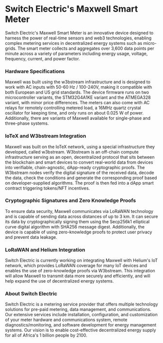 # Switch Electric's Maxwell Smart Meter

Switch Electric's Maxwell Smart Meter is an innovative device designed to harness the power of real-time sensors and web3 technologies, enabling complex metering services in decentralized energy systems such as micro-grids. The smart meter collects and aggregates over 3,600 data points per minute across a variety of parameters including energy usage, voltage, frequency, current, and power factor.

### Hardware Specifications
Maxwell was built using the w3bstream infrastructure and is designed to work with AC inputs with 50-60 Hz / 100-240V, making it compatible with both European and US grid standards. The device firmware runs on two microcontroller variants, the STM32G4A1KE variant and the ATMEGA328 variant, with minor price differences. The meters can also come with AC relays for remotely controlling metered load, a 16MHz quartz crystal oscillator for keeping time, and only runs on about 0.025 W of power. Additionally, there are variants of Maxwell available for single-phase and three-phase systems.

### IoTeX and W3bstream Integration
Maxwell was built on the IoTeX network, using a special infrastructure they developed, called w3bstream. W3bstream is an off-chain compute infrastructure serving as an open, decentralized protocol that sits between the blockchain and smart devices to convert real-world data from devices into verifiable, chain-agnostic, dApp-ready cryptographic proofs. The W3bstream nodes verify the digital signature of the received data, decode the data, check the conditions and generate the corresponding proof based on developer-supplied algorithms. The proof is then fed into a dApp smart contract triggering tokens/NFT incentives.

### Cryptographic Signatures and Zero Knowledge Proofs
To ensure data security, Maxwell communicates via LoRaWAN technology and is capable of sending data across distances of up to 3 km. It can secure its data by cryptographically signing them using the Secp256k1 elliptical curve digital algorithm with SHA256 message digest. Additionally, the device is capable of using zero-knowledge proofs to protect user privacy and prevent data leakage.

### LoRaWAN and Helium Integration
Switch Electric is currently working on integrating Maxwell with Helium's IoT network, which provides LoRaWAN coverage for many IoT devices and enables the use of zero-knowledge proofs via W3bstream. This integration will allow Maxwell to transmit data more securely and efficiently, and will help expand the use of decentralized energy systems.


### About Switch Electric
Switch Electric is a metering service provider that offers multiple technology solutions for pre-paid metering, data management, and communications. Our extensive services include installation, configuration, and customization of your meter hardware and communications system, remote diagnostics/monitoring, and software development for energy management systems. Our vision is to enable cost-effective decentralized energy supply for all of Africa's 1 billion people by 2100.
